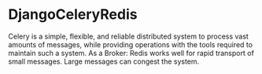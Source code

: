 # DjangoCeleryRedis
Celery is a simple, flexible, and reliable distributed system to process vast amounts of messages, while providing operations with the tools required to maintain such a system. As a Broker: Redis works well for rapid transport of small messages. Large messages can congest the system.
